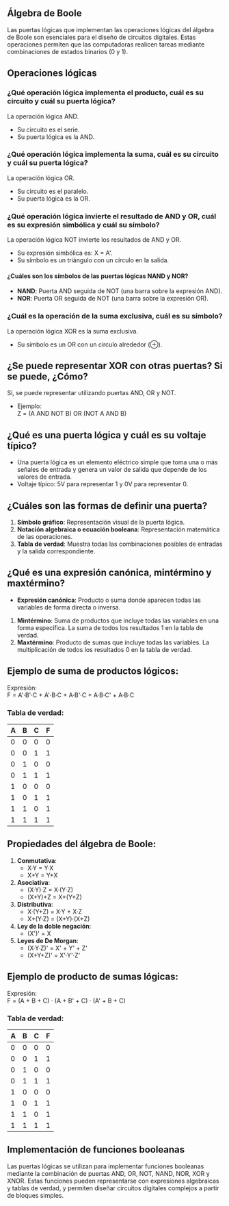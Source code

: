 ## Álgebra de Boole
Las puertas lógicas que implementan las operaciones lógicas del álgebra de Boole son esenciales para el diseño de circuitos digitales. Estas operaciones permiten que las computadoras realicen tareas mediante combinaciones de estados binarios (0 y 1).

## Operaciones lógicas
### ¿Qué operación lógica implementa el producto, cuál es su circuito y cuál su puerta lógica?
La operación lógica AND.  
- Su circuito es el serie.
- Su puerta lógica es la AND.

### ¿Qué operación lógica implementa la suma, cuál es su circuito y cuál su puerta lógica?
La operación lógica OR.  
- Su circuito es el paralelo.
- Su puerta lógica es la OR.

### ¿Qué operación lógica invierte el resultado de AND y OR, cuál es su expresión simbólica y cuál su símbolo?
La operación lógica NOT invierte los resultados de AND y OR.  
- Su expresión simbólica es: X = A'.
- Su símbolo es un triángulo con un círculo en la salida.

#### ¿Cuáles son los símbolos de las puertas lógicas NAND y NOR?
- **NAND**: Puerta AND seguida de NOT (una barra sobre la expresión AND).
- **NOR**: Puerta OR seguida de NOT (una barra sobre la expresión OR).

### ¿Cuál es la operación de la suma exclusiva, cuál es su símbolo?
La operación lógica XOR es la suma exclusiva.  
- Su símbolo es un OR con un círculo alrededor (⊕).

## ¿Se puede representar XOR con otras puertas? Si se puede, ¿Cómo?
Sí, se puede representar utilizando puertas AND, OR y NOT.  
- Ejemplo:  
  Z = (A AND NOT B) OR (NOT A AND B)

## ¿Qué es una puerta lógica y cuál es su voltaje típico?
- Una puerta lógica es un elemento eléctrico simple que toma una o más señales de entrada y genera un valor de salida que depende de los valores de entrada.
- Voltaje típico: 5V para representar 1 y 0V para representar 0.

## ¿Cuáles son las formas de definir una puerta?
1. **Símbolo gráfico**: Representación visual de la puerta lógica.
2. **Notación algebraica o ecuación booleana**: Representación matemática de las operaciones.
3. **Tabla de verdad**: Muestra todas las combinaciones posibles de entradas y la salida correspondiente.

## ¿Qué es una expresión canónica, mintérmino y maxtérmino?
- **Expresión canónica**: Producto o suma donde aparecen todas las variables de forma directa o inversa.
1. **Mintérmino**: Suma de productos que incluye todas las variables en una forma específica. La suma de todos los resultados 1 en la tabla de verdad.
2. **Maxtérmino**: Producto de sumas que incluye todas las variables. La multiplicación de todos los resultados 0 en la tabla de verdad.

## Ejemplo de suma de productos lógicos:
Expresión:  
F = A'·B'·C + A'·B·C + A·B'·C + A·B·C' + A·B·C

### Tabla de verdad:

| A | B | C | F |
|---|---|---|---|
| 0 | 0 | 0 | 0 |
| 0 | 0 | 1 | 1 |
| 0 | 1 | 0 | 0 |
| 0 | 1 | 1 | 1 |
| 1 | 0 | 0 | 0 |
| 1 | 0 | 1 | 1 |
| 1 | 1 | 0 | 1 |
| 1 | 1 | 1 | 1 |

## Propiedades del álgebra de Boole:
1. **Conmutativa**:  
   - X·Y = Y·X  
   - X+Y = Y+X
2. **Asociativa**:  
   - (X·Y)·Z = X·(Y·Z)  
   - (X+Y)+Z = X+(Y+Z)
3. **Distributiva**:  
   - X·(Y+Z) = X·Y + X·Z  
   - X+(Y·Z) = (X+Y)·(X+Z)
4. **Ley de la doble negación**:  
   - (X')' = X
5. **Leyes de De Morgan**:  
   - (X·Y·Z)' = X' + Y' + Z'  
   - (X+Y+Z)' = X'·Y'·Z'

## Ejemplo de producto de sumas lógicas:
Expresión:  
F = (A + B + C) · (A + B' + C) · (A' + B + C)

### Tabla de verdad:

| A | B | C | F |
|---|---|---|---|
| 0 | 0 | 0 | 0 |
| 0 | 0 | 1 | 1 |
| 0 | 1 | 0 | 0 |
| 0 | 1 | 1 | 1 |
| 1 | 0 | 0 | 0 |
| 1 | 0 | 1 | 1 |
| 1 | 1 | 0 | 1 |
| 1 | 1 | 1 | 1 |

## Implementación de funciones booleanas
Las puertas lógicas se utilizan para implementar funciones booleanas mediante la combinación de puertas AND, OR, NOT, NAND, NOR, XOR y XNOR. Estas funciones pueden representarse con expresiones algebraicas y tablas de verdad, y permiten diseñar circuitos digitales complejos a partir de bloques simples.

